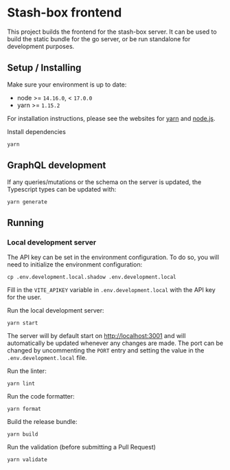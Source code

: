 # Stash-box frontend

This project builds the frontend for the stash-box server. It can be used to build the static bundle for the go server, or be run standalone for development purposes.

## Setup / Installing
Make sure your environment is up to date:
- node >= `14.16.0`, < `17.0.0`
- yarn >= `1.15.2`

For installation instructions, please see the websites for [yarn](https://yarnpkg.com/lang/en/docs/install/) and [node.js](https://nodejs.org/en/download/).

Install dependencies

```shell
yarn
```

## GraphQL development
If any queries/mutations or the schema on the server is updated, the Typescript types can be updated with:
```shell
yarn generate
```

## Running

### Local development server

The API key can be set in the environment configuration. To do so, you will need to initialize the environment configuration:

```shell
cp .env.development.local.shadow .env.development.local
```

Fill in the `VITE_APIKEY` variable in `.env.development.local` with the API key for the user.

Run the local development server:

```shell
yarn start
```

The server will by default start on [http://localhost:3001](http://localhost:3001) and will automatically be updated whenever any changes are made. The port can be changed by uncommenting the `PORT` entry and setting the value in the `.env.development.local` file.

Run the linter:

```shell
yarn lint
```

Run the code formatter:

```shell
yarn format
```

Build the release bundle:

```shell
yarn build
```

Run the validation (before submitting a Pull Request)

```shell
yarn validate
```
